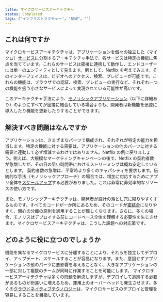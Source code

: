 ```yaml
---
title: マイクロサービスアーキテクチャ
status: Completed
tags: ["インフラストラクチャー", "基礎", ""]
---
```


## これは何ですか

マイクロサービスアーキテクチャは、アプリケーションを個々の独立した（マイクロ）[サービス](/ja/service/)に分割するアーキテクチャ手法で、各サービスは特定の機能に焦点を当てています。これらのサービスは密接に連携して動作し、エンドユーザーには単一のエンティティとして見えます。例として、Netflix を考えてみます。そのインターフェイスは、ビデオへのアクセス、検索、プレビューが可能です。これらの機能は、ブラウザでの認証、検索、プレビューの実行など、それぞれ一つの機能を扱う小さなサービスによって実現されている可能性が高いです。

このアーキテクチャ手法により、[モノリシックアプリケーション](/ja/monolithic-apps/)（以下に詳細あり）のようにすべてが密接に結合している場合よりも、開発者は新機能を迅速に導入したり機能を更新したりすることができます。

## 解決すべき問題はなんですか

アプリケーションは、さまざまなパーツで構成され、それぞれが特定の能力を担当します。特定の機能に対する需要は、アプリケーションの他のパーツに対する需要と連動して必ず増減するわけではありません。Netflix の例に戻りましょう。例えば、大規模なマーケティングキャンペーンの後で、Netflix の契約者数が急増したが、その日の早い時間帯におけるストリーミングは概ね安定しているとします。
契約者数の急増は、平常時より多くのキャパシティを要求します。伝統的な手法（モノリシックアプローチ）の場合では、増加に対応するためにアプリ全体を[スケールアップ](/ja/scalability/)する必要がありました。これは非常に非効率的なリソースの使い方です。

また、モノリシックアーキテクチャは、開発者が設計の落とし穴に陥りやすくするものです。すべてのコードが一か所にあるため、そのコードが[密結合](/ja/tightly-coupled-architectures/)になりやすく、関心の分離の原則を適用することが難しくなります。さらに、多くの場合、モノリスはデプロイする前にコードベース全体を理解する必要性を生じさせます。マイクロサービスアーキテクチャは、こうした課題への対応策です。

## どのように役に立つのでしょうか

機能を異なるマイクロサービスに分離することにより、それらを独立してデプロイ、アップデート、スケールすることが容易になります。また、意図せずアプリケーションの他のパーツに悪影響を与えることなく、大きなアプリケーションの一部に対して複数のチームが同時に作業することを可能にします。
マイクロサービスアーキテクチャは多くの問題を解決しますが、デプロイして追跡する必要があるものが桁違いに増えるため、運用上のオーバーヘッドも発生させます。多くの[クラウドネイティブテクノロジー](/ja/cloud-native-tech/)は、マイクロサービスのデプロイと管理を容易にすることを目指しています。
